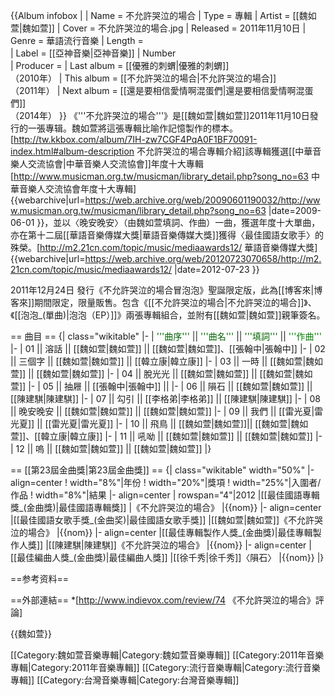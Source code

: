 {{Album infobox | 
|  Name        = 不允許哭泣的場合
|  Type        = 專輯
|  Artist      = [[魏如萱|魏如萱]]
|  Cover       = 不允許哭泣的場合.jpg
|  Released    = 2011年11月10日
|  Genre       = 華語流行音樂
|  Length      =  
|  Label       = [[亞神音樂|亞神音樂]]
|  Number       
|  Producer    = 
|  Last album  = [[優雅的刺蝟|優雅的刺蝟]]<br/>（2010年）
|  This album  = [[不允許哭泣的場合|不允許哭泣的場合]]<br/>（2011年）
|  Next album  = [[還是要相信愛情啊混蛋們|還是要相信愛情啊混蛋們]]<br/>（2014年）
}}
《'''不允許哭泣的場合'''》是[[魏如萱|魏如萱]]2011年11月10日發行的一張專辑。魏如萱將這張專輯比喻作記憶製作的標本。<ref>[http://tw.kkbox.com/album/7IH-zw7CGF4PqA0F1BF70091-index.html#album-description 不允許哭泣的場合專輯介紹]</ref>該專輯獲選[[中華音樂人交流協會|中華音樂人交流協會]]年度十大專輯<ref>[http://www.musicman.org.tw/musicman/library_detail.php?song_no=63 中華音樂人交流協會年度十大專輯] {{webarchive|url=https://web.archive.org/web/20090601190032/http://www.musicman.org.tw/musicman/library_detail.php?song_no=63 |date=2009-06-01 }}</ref>，並以〈晚安晚安〉（由魏如萱填詞、作曲）一曲，獲選年度十大單曲，亦在第十二屆[[華語音樂傳媒大獎|華語音樂傳媒大獎]]獲得〈最佳國語女歌手〉的殊榮。<ref>[http://m2.21cn.com/topic/music/mediaawards12/ 華語音樂傳媒大獎] {{webarchive|url=https://web.archive.org/web/20120723070658/http://m2.21cn.com/topic/music/mediaawards12/ |date=2012-07-23 }}</ref>

2011年12月24日 發行《不允許哭泣的場合冒泡泡》聖誕限定版，此為[[博客來|博客來]]期間限定，限量販售。包含《[[不允許哭泣的場合|不允許哭泣的場合]]》、《[[泡泡_(單曲)|泡泡（EP）]]》兩張專輯組合，並附有[[魏如萱|魏如萱]]親筆簽名。

== 曲目 ==
{| class="wikitable"
|-
| <font color=darkgreen>'''曲序'''</font> || <font color=darkgreen>'''曲名'''</font> || <font color=darkgreen>'''填詞'''</font> || <font color=green>'''作曲'''</font>
|-
| 01 || 溶話 || [[魏如萱|魏如萱]] || [[魏如萱|魏如萱]]、[[張翰中|張翰中]]
|-
| 02 || 三個字 || [[魏如萱|魏如萱]] || [[韓立康|韓立康]]
|-
| 03 || 一時  || [[魏如萱|魏如萱]] || [[魏如萱|魏如萱]]
|-
| 04 || 脫光光 || [[魏如萱|魏如萱]] || [[魏如萱|魏如萱]]
|-
| 05 || 抽屜 || [[張翰中|張翰中]] ||
|-
| 06 || 隕石 || [[魏如萱|魏如萱]] || [[陳建騏|陳建騏]]
|-
| 07 || 勾引 || [[李格弟|李格弟]] || [[陳建騏|陳建騏]]
|-
| 08 || 晚安晚安 || [[魏如萱|魏如萱]] || [[魏如萱|魏如萱]]
|-
| 09 || 我們 || [[雷光夏|雷光夏]] || [[雷光夏|雷光夏]]
|-
| 10 || 飛鳥  || [[魏如萱|魏如萱]]|| [[魏如萱|魏如萱]]、[[韓立康|韓立康]]
|-
| 11 || 吼呦 || [[魏如萱|魏如萱]] || [[魏如萱|魏如萱]]
|-
| 12 || 嗚 || [[魏如萱|魏如萱]] || [[魏如萱|魏如萱]]
|}

== [[第23屆金曲獎|第23屆金曲獎]] ==
{| class="wikitable" width="50%"
|-align=center
! width="8%"|年份
! width="20%"|獎項
! width="25%"|入圍者/作品
! width="8%"|結果
|- align=center
| rowspan="4"|2012
|[[最佳國語專輯獎_(金曲獎)|最佳國語專輯獎]]
|《不允許哭泣的場合》
|{{nom}}
|- align=center
|[[最佳國語女歌手獎_(金曲奖)|最佳國語女歌手獎]]
|[[魏如萱|魏如萱]]《不允許哭泣的場合》
|{{nom}}
|- align=center
|[[最佳專輯製作人獎_(金曲獎)|最佳專輯製作人獎]]
|[[陳建騏|陳建騏]]《不允許哭泣的場合》
|{{nom}}
|- align=center
|[[最佳編曲人獎_(金曲獎)|最佳編曲人獎]]
|[[徐千秀|徐千秀]]〈隕石〉
|{{nom}}
|}

==参考资料==
<references/>

==外部連結==
*[http://www.indievox.com/review/74 《不允許哭泣的場合》評論]

{{魏如萱}}

[[Category:魏如萱音樂專輯|Category:魏如萱音樂專輯]]
[[Category:2011年音樂專輯|Category:2011年音樂專輯]]
[[Category:流行音樂專輯|Category:流行音樂專輯]]
[[Category:台灣音樂專輯|Category:台灣音樂專輯]]